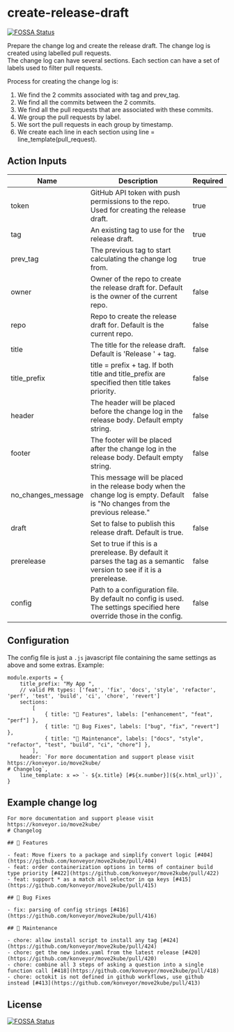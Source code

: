 # create-release-draft
[![FOSSA Status](https://app.fossa.com/api/projects/git%2Bgithub.com%2Fkonveyor%2Fcreate-release-draft.svg?type=shield)](https://app.fossa.com/projects/git%2Bgithub.com%2Fkonveyor%2Fcreate-release-draft?ref=badge_shield)


Prepare the change log and create the release draft. The change log is created using labelled pull requests.  
The change log can have several sections. Each section can have a set of labels used to filter pull requests.

Process for creating the change log is:
1. We find the 2 commits associated with tag and prev_tag.
1. We find all the commits between the 2 commits.
1. We find all the pull requests that are associated with these commits.
1. We group the pull requests by label.
1. We sort the pull requests in each group by timestamp.
1. We create each line in each section using line = line_template(pull_request).

## Action Inputs

| Name | Description | Required |
| --- | --- | --- |
| token | GitHub API token with push permissions to the repo. Used for creating the release draft. | true |
| tag | An existing tag to use for the release draft. | true |
| prev_tag | The previous tag to start calculating the change log from. | true |
| owner | Owner of the repo to create the release draft for. Default is the owner of the current repo. | false |
| repo | Repo to create the release draft for. Default is the current repo. | false |
| title | The title for the release draft. Default is 'Release ' + tag. | false |
| title_prefix | title = prefix + tag. If both title and title_prefix are specified then title takes priority. | false |
| header | The header will be placed before the change log in the release body. Default empty string. | false |
| footer | The footer will be placed after the change log in the release body. Default empty string. | false |
| no_changes_message | This message will be placed in the release body when the change log is empty. Default is "No changes from the previous release." | false |
| draft | Set to false to publish this release draft. Default is true. | false |
| prerelease | Set to true if this is a prerelease. By default it parses the tag as a semantic version to see if it is a prerelease. | false |
| config | Path to a configuration file. By default no config is used. The settings specified here override those in the config. | false |

## Configuration

The config file is just a `.js` javascript file containing the same settings as above and some extras. Example:

```
module.exports = {
    title_prefix: "My App ",
    // valid PR types: ['feat', 'fix', 'docs', 'style', 'refactor', 'perf', 'test', 'build', 'ci', 'chore', 'revert']
    sections:
        [
            { title: "🚀 Features", labels: ["enhancement", "feat", "perf"] },
            { title: "🐛 Bug Fixes", labels: ["bug", "fix", "revert"] },
            { title: "🧹 Maintenance", labels: ["docs", "style", "refactor", "test", "build", "ci", "chore"] },
        ],
    header: `For more documentation and support please visit https://konveyor.io/move2kube/
# Changelog`,
    line_template: x => `- ${x.title} [#${x.number}](${x.html_url})`,
}
```

## Example change log

```
For more documentation and support please visit https://konveyor.io/move2kube/
# Changelog

## 🚀 Features

- feat: Move fixers to a package and simplify convert logic [#404](https://github.com/konveyor/move2kube/pull/404)
- feat: order containerization options in terms of container build type priority [#422](https://github.com/konveyor/move2kube/pull/422)
- feat: support * as a match all selector in qa keys [#415](https://github.com/konveyor/move2kube/pull/415)

## 🐛 Bug Fixes

- fix: parsing of config strings [#416](https://github.com/konveyor/move2kube/pull/416)

## 🧹 Maintenance

- chore: allow install script to install any tag [#424](https://github.com/konveyor/move2kube/pull/424)
- chore: get the new index.yaml from the latest release [#420](https://github.com/konveyor/move2kube/pull/420)
- chore: combine all 3 steps of asking a question into a single function call [#418](https://github.com/konveyor/move2kube/pull/418)
- chore: octokit is not defined in github workflows, use github instead [#413](https://github.com/konveyor/move2kube/pull/413)
```

## License
[![FOSSA Status](https://app.fossa.com/api/projects/git%2Bgithub.com%2Fkonveyor%2Fcreate-release-draft.svg?type=large)](https://app.fossa.com/projects/git%2Bgithub.com%2Fkonveyor%2Fcreate-release-draft?ref=badge_large)